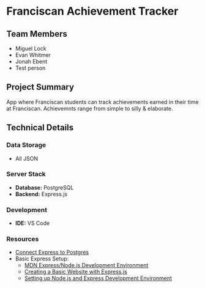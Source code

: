 # Franciscan Achievement Tracker

## Team Members
- Miguel Lock
- Evan Whitmer
- Jonah Ebent
- Test person

## Project Summary
App where Franciscan students can track achievements earned in their time at Franciscan. Achievemnts range from simple to silly & elaborate.

## Technical Details

### Data Storage
- All JSON

### Server Stack
- **Database:** PostgreSQL
- **Backend:** Express.js

### Development
- **IDE:** VS Code

### Resources
- [Connect Express to Postgres](https://medium.com/@eslmzadpc13/how-to-connect-a-postgres-database-to-express-a-step-by-step-guide-b2fffeb8aeac)
- Basic Express Setup:
  - [MDN Express/Node.js Development Environment](https://developer.mozilla.org/en-US/docs/Learn_web_development/Extensions/Server-side/Express_Nodejs/development_environment)
  - [Creating a Basic Website with Express.js](https://dev.to/aurelkurtula/creating-a-basic-website-with-expressjs-j92)
  - [Setting up Node.js and Express Development Environment](https://www.geeksforgeeks.org/how-to-set-up-your-node-js-and-express-development-environment/)